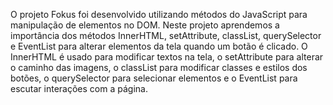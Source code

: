 O projeto Fokus foi desenvolvido utilizando métodos do JavaScript para manipulação de elementos no DOM. Neste projeto aprendemos a importância dos métodos InnerHTML, setAttribute, classList, querySelector e EventList para alterar elementos da tela quando um botão é clicado. O InnerHTML é usado para modificar textos na tela, o setAttribute para alterar o caminho das imagens, o classList para modificar classes e estilos dos botões, o querySelector para selecionar elementos e o EventList para escutar interações com a página.
